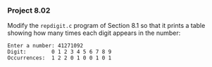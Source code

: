 ### Project 8.02
Modify the `repdigit.c` program of Section 8.1 so that it prints a table showing
how many times each digit appears in the number:

```
Enter a number: 41271092
Digit:        0 1 2 3 4 5 6 7 8 9
Occurrences:  1 2 2 0 1 0 0 1 0 1
```